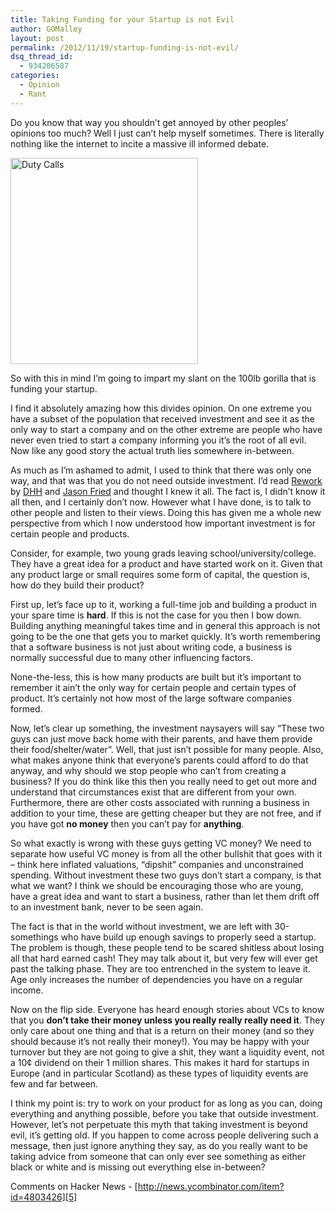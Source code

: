 ```yaml
---
title: Taking Funding for your Startup is not Evil
author: GOMalley
layout: post
permalink: /2012/11/19/startup-funding-is-not-evil/
dsq_thread_id:
  - 934206587
categories:
  - Opinion
  - Rant
---
```

Do you know that way you shouldn&#8217;t get annoyed by other peoples&#8217; opinions too much? Well I just can&#8217;t help myself sometimes. There is literally nothing like the internet to incite a massive ill informed debate.

[<img style="margin-left: auto; margin-right: auto;" src="http://imgs.xkcd.com/comics/duty_calls.png" alt="Duty Calls" width="300" height="330" />][1]

So with this in mind I&#8217;m going to impart my slant on the 100lb gorilla that is funding your startup.

I find it absolutely amazing how this divides opinion. On one extreme you have a subset of the population that received investment and see it as the only way to start a company and on the other extreme are people who have never even tried to start a company informing you it&#8217;s the root of all evil. Now like any good story the actual truth lies somewhere in-between.

As much as I&#8217;m ashamed to admit, I used to think that there was only one way, and that was that you do not need outside investment. I&#8217;d read [Rework][2] by [DHH][3] and [Jason Fried][4] and thought I knew it all. The fact is, I didn&#8217;t know it all then, and I certainly don&#8217;t now. However what I have done, is to talk to other people and listen to their views. Doing this has given me a whole new perspective from which I now understood how important investment is for certain people and products.

Consider, for example, two young grads leaving school/university/college. They have a great idea for a product and have started work on it. Given that any product large or small requires some form of capital, the question is, how do they build their product?

First up, let&#8217;s face up to it, working a full-time job and building a product in your spare time is **hard**. If this is not the case for you then I bow down. Building anything meaningful takes time and in general this approach is not going to be the one that gets you to market quickly. It&#8217;s worth remembering that a software business is not just about writing code, a business is normally successful due to many other influencing factors.

None-the-less, this is how many products are built but it&#8217;s important to remember it ain&#8217;t the only way for certain people and certain types of product. It&#8217;s certainly not how most of the large software companies formed.

Now, let&#8217;s clear up something, the investment naysayers will say &#8220;These two guys can just move back home with their parents, and have them provide their food/shelter/water&#8221;. Well, that just isn&#8217;t possible for many people. Also, what makes anyone think that everyone&#8217;s parents could afford to do that anyway, and why should we stop people who can&#8217;t from creating a business? If you do think like this then you really need to get out more and understand that circumstances exist that are different from your own. Furthermore, there are other costs associated with running a business in addition to your time, these are getting cheaper but they are not free, and if you have got **no money** then you can&#8217;t pay for **anything**.

So what exactly is wrong with these guys getting VC money? We need to separate how useful VC money is from all the other bullshit that goes with it &#8211; think here inflated valuations, &#8220;dipshit&#8221; companies and unconstrained spending. Without investment these two guys don&#8217;t start a company, is that what we want? I think we should be encouraging those who are young, have a great idea and want to start a business, rather than let them drift off to an investment bank, never to be seen again.

The fact is that in the world without investment, we are left with 30-somethings who have build up enough savings to properly seed a startup. The problem is though, these people tend to be scared shitless about losing all that hard earned cash! They may talk about it, but very few will ever get past the talking phase. They are too entrenched in the system to leave it. Age only increases the number of dependencies you have on a regular income.

Now on the flip side. Everyone has heard enough stories about VCs to know that you **don&#8217;t take their money unless you really really really need it**. They only care about one thing and that is a return on their money (and so they should because it&#8217;s not really their money!). You may be happy with your turnover but they are not going to give a shit, they want a liquidity event, not a 10¢ dividend on their 1 million shares. This makes it hard for startups in Europe (and in particular Scotland) as these types of liquidity events are few and far between.

I think my point is: try to work on your product for as long as you can, doing everything and anything possible, before you take that outside investment. However, let&#8217;s not perpetuate this myth that taking investment is beyond evil, it&#8217;s getting old. If you happen to come across people delivering such a message, then just ignore anything they say, as do you really want to be taking advice from someone that can only ever see something as either black or white and is missing out everything else in-between?

Comments on Hacker News - [http://news.ycombinator.com/item?id=4803426][5]

 [1]: http://xkcd.com/386/
 [2]: http://37signals.com/rework "Rework"
 [3]: http://david.heinemeierhansson.com/ "David Heinemeier Hansson"
 [4]: https://twitter.com/jasonfried "Jason Fried"
 [5]: http://news.ycombinator.com/item?id=4803426 "Hacker News link"